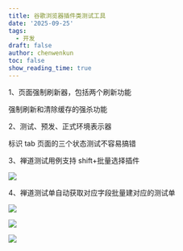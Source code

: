 ```yaml
---
title: 谷歌浏览器插件类测试工具
date: '2025-09-25'
tags:
  - 开发
draft: false
author: chenwenkun
toc: false
show_reading_time: true
---
```

1、页面强制刷新器，包括两个刷新功能

强制刷新和清除缓存的强杀功能

2、测试、预发、正式环境表示器

标识 tab 页面的三个状态测试不容易搞错

3、禅道测试用例支持 shift+批量选择插件

![](https://prod-files-secure.s3.us-west-2.amazonaws.com/c205fb54-92b2-4987-8be3-972b67d27acc/7ca8990d-2ef0-4ad6-8256-c807dbb8b3d5/image.png?X-Amz-Algorithm=AWS4-HMAC-SHA256&X-Amz-Content-Sha256=UNSIGNED-PAYLOAD&X-Amz-Credential=ASIAZI2LB466QX4BR7D2%2F20251004%2Fus-west-2%2Fs3%2Faws4_request&X-Amz-Date=20251004T121742Z&X-Amz-Expires=3600&X-Amz-Security-Token=IQoJb3JpZ2luX2VjEMP%2F%2F%2F%2F%2F%2F%2F%2F%2F%2FwEaCXVzLXdlc3QtMiJIMEYCIQCF0vfkSTlUddCm433YdSrpxL63E3fyPH30jBflswSmRQIhAI4YUTXY%2B9OBbvRHFzs8%2B8Dm0xBfJNEsZTIDTcxxURrzKv8DCFwQABoMNjM3NDIzMTgzODA1IgykZ6lwYAaxhWxH6pUq3AMmgvdnIUKlo%2B%2B%2FINdRAGa8oi%2F2pEob6cg0SLM1E%2BW3PiQZTvWMtuk0Uhkhw6JVi6GRGx9772NuCCop7wwGDoqB%2BRqWiwRrkJ06hagswexxbB%2F81d5ivQNMWq3JWJiNgW95ggSjLq4NWO8GQtwivjPcVKGS7bDLd6VvocQr4keGEdjUgBs%2F8%2FJmqAHmqdz33K20lr1k15ADWx3Yaz2mW5jdI4lA6V%2F6en8ig4w1paR6RdpizoKOdO3Bef6W6CDQBSZ4zAMveUQ%2BCTgwX8qAY6%2FgFaKKDdctqDi0tl9l1xzoNkF2Y3Nk21kVGNqrCurVxA45DGjI2FhCE9S1MHDEFVGhZUgKG%2Fv77x4Cl5beEnKh1IckeaAf3fnIfwFGHYg9ocOffr1pLVhq7arn%2FaqB%2Fr869GvewaXErIls62gyZW8CfbdxV2F6AhK%2FhA%2BR1FwYOXQLQBHDJRU3p35GKN00Xy1GtuYDRd1rmOF8diLaN4FWgDqLamwFfsCwLUEJWT3GPeg8U23ZZ6d59WvkWUV3XweDnXRdVwRQ0rAOuvHzXFqHrXHJePch16SMWXvHOBgSlrPuoqkqIHmoJSwsiUYWj33Shmwva1jlXyFZHRqgx0rqG971TkX6uiIvTvdGSDDq%2BIPHBjqkAbkz4BbUFjiltWJl7Qlg9%2BF60mb39ss4vk9eIKkz8ylA0X%2F2XwzRrbRF7OFqFwswl99NURGjlMiZqVVYQo093MkdvHFof5Hm994TX2spq7S3vN70%2B%2Fp9OrcKONxF7B8o9OlvtStcrJzmVv55VVCO5g1XinvQI%2BZu2VIB8fvXRyYEtLN6xc%2FXy46TGnmsKNmC14H9WEKVGcyo5Srlng4q95IjXvTd&X-Amz-Signature=8436a23655c388130ac154ca11825fb1e94aaa42025ee8fcdb65e2ff3c1c5072&X-Amz-SignedHeaders=host&x-amz-checksum-mode=ENABLED&x-id=GetObject)

4、禅道测试单自动获取对应字段批量建对应的测试单

![](https://prod-files-secure.s3.us-west-2.amazonaws.com/c205fb54-92b2-4987-8be3-972b67d27acc/1ea39b01-dd1c-4a56-bb09-4fe87447f5c7/image.png?X-Amz-Algorithm=AWS4-HMAC-SHA256&X-Amz-Content-Sha256=UNSIGNED-PAYLOAD&X-Amz-Credential=ASIAZI2LB466QX4BR7D2%2F20251004%2Fus-west-2%2Fs3%2Faws4_request&X-Amz-Date=20251004T121742Z&X-Amz-Expires=3600&X-Amz-Security-Token=IQoJb3JpZ2luX2VjEMP%2F%2F%2F%2F%2F%2F%2F%2F%2F%2FwEaCXVzLXdlc3QtMiJIMEYCIQCF0vfkSTlUddCm433YdSrpxL63E3fyPH30jBflswSmRQIhAI4YUTXY%2B9OBbvRHFzs8%2B8Dm0xBfJNEsZTIDTcxxURrzKv8DCFwQABoMNjM3NDIzMTgzODA1IgykZ6lwYAaxhWxH6pUq3AMmgvdnIUKlo%2B%2B%2FINdRAGa8oi%2F2pEob6cg0SLM1E%2BW3PiQZTvWMtuk0Uhkhw6JVi6GRGx9772NuCCop7wwGDoqB%2BRqWiwRrkJ06hagswexxbB%2F81d5ivQNMWq3JWJiNgW95ggSjLq4NWO8GQtwivjPcVKGS7bDLd6VvocQr4keGEdjUgBs%2F8%2FJmqAHmqdz33K20lr1k15ADWx3Yaz2mW5jdI4lA6V%2F6en8ig4w1paR6RdpizoKOdO3Bef6W6CDQBSZ4zAMveUQ%2BCTgwX8qAY6%2FgFaKKDdctqDi0tl9l1xzoNkF2Y3Nk21kVGNqrCurVxA45DGjI2FhCE9S1MHDEFVGhZUgKG%2Fv77x4Cl5beEnKh1IckeaAf3fnIfwFGHYg9ocOffr1pLVhq7arn%2FaqB%2Fr869GvewaXErIls62gyZW8CfbdxV2F6AhK%2FhA%2BR1FwYOXQLQBHDJRU3p35GKN00Xy1GtuYDRd1rmOF8diLaN4FWgDqLamwFfsCwLUEJWT3GPeg8U23ZZ6d59WvkWUV3XweDnXRdVwRQ0rAOuvHzXFqHrXHJePch16SMWXvHOBgSlrPuoqkqIHmoJSwsiUYWj33Shmwva1jlXyFZHRqgx0rqG971TkX6uiIvTvdGSDDq%2BIPHBjqkAbkz4BbUFjiltWJl7Qlg9%2BF60mb39ss4vk9eIKkz8ylA0X%2F2XwzRrbRF7OFqFwswl99NURGjlMiZqVVYQo093MkdvHFof5Hm994TX2spq7S3vN70%2B%2Fp9OrcKONxF7B8o9OlvtStcrJzmVv55VVCO5g1XinvQI%2BZu2VIB8fvXRyYEtLN6xc%2FXy46TGnmsKNmC14H9WEKVGcyo5Srlng4q95IjXvTd&X-Amz-Signature=70f380d1a6fb909a2fede136bb8301991ca0d844de639809b383be4fdd993191&X-Amz-SignedHeaders=host&x-amz-checksum-mode=ENABLED&x-id=GetObject)

![](https://prod-files-secure.s3.us-west-2.amazonaws.com/c205fb54-92b2-4987-8be3-972b67d27acc/fa727f1d-546c-42aa-9508-d8d3d1275bcd/image.png?X-Amz-Algorithm=AWS4-HMAC-SHA256&X-Amz-Content-Sha256=UNSIGNED-PAYLOAD&X-Amz-Credential=ASIAZI2LB466QX4BR7D2%2F20251004%2Fus-west-2%2Fs3%2Faws4_request&X-Amz-Date=20251004T121742Z&X-Amz-Expires=3600&X-Amz-Security-Token=IQoJb3JpZ2luX2VjEMP%2F%2F%2F%2F%2F%2F%2F%2F%2F%2FwEaCXVzLXdlc3QtMiJIMEYCIQCF0vfkSTlUddCm433YdSrpxL63E3fyPH30jBflswSmRQIhAI4YUTXY%2B9OBbvRHFzs8%2B8Dm0xBfJNEsZTIDTcxxURrzKv8DCFwQABoMNjM3NDIzMTgzODA1IgykZ6lwYAaxhWxH6pUq3AMmgvdnIUKlo%2B%2B%2FINdRAGa8oi%2F2pEob6cg0SLM1E%2BW3PiQZTvWMtuk0Uhkhw6JVi6GRGx9772NuCCop7wwGDoqB%2BRqWiwRrkJ06hagswexxbB%2F81d5ivQNMWq3JWJiNgW95ggSjLq4NWO8GQtwivjPcVKGS7bDLd6VvocQr4keGEdjUgBs%2F8%2FJmqAHmqdz33K20lr1k15ADWx3Yaz2mW5jdI4lA6V%2F6en8ig4w1paR6RdpizoKOdO3Bef6W6CDQBSZ4zAMveUQ%2BCTgwX8qAY6%2FgFaKKDdctqDi0tl9l1xzoNkF2Y3Nk21kVGNqrCurVxA45DGjI2FhCE9S1MHDEFVGhZUgKG%2Fv77x4Cl5beEnKh1IckeaAf3fnIfwFGHYg9ocOffr1pLVhq7arn%2FaqB%2Fr869GvewaXErIls62gyZW8CfbdxV2F6AhK%2FhA%2BR1FwYOXQLQBHDJRU3p35GKN00Xy1GtuYDRd1rmOF8diLaN4FWgDqLamwFfsCwLUEJWT3GPeg8U23ZZ6d59WvkWUV3XweDnXRdVwRQ0rAOuvHzXFqHrXHJePch16SMWXvHOBgSlrPuoqkqIHmoJSwsiUYWj33Shmwva1jlXyFZHRqgx0rqG971TkX6uiIvTvdGSDDq%2BIPHBjqkAbkz4BbUFjiltWJl7Qlg9%2BF60mb39ss4vk9eIKkz8ylA0X%2F2XwzRrbRF7OFqFwswl99NURGjlMiZqVVYQo093MkdvHFof5Hm994TX2spq7S3vN70%2B%2Fp9OrcKONxF7B8o9OlvtStcrJzmVv55VVCO5g1XinvQI%2BZu2VIB8fvXRyYEtLN6xc%2FXy46TGnmsKNmC14H9WEKVGcyo5Srlng4q95IjXvTd&X-Amz-Signature=7a4c7bf0b6f87fe9e9b540544f61e63fd089d73e5aa3210ae508cd81fe7fd55a&X-Amz-SignedHeaders=host&x-amz-checksum-mode=ENABLED&x-id=GetObject)

![](https://prod-files-secure.s3.us-west-2.amazonaws.com/c205fb54-92b2-4987-8be3-972b67d27acc/2a374ca8-3be3-4978-8ee1-2331f1db0267/image.png?X-Amz-Algorithm=AWS4-HMAC-SHA256&X-Amz-Content-Sha256=UNSIGNED-PAYLOAD&X-Amz-Credential=ASIAZI2LB466QX4BR7D2%2F20251004%2Fus-west-2%2Fs3%2Faws4_request&X-Amz-Date=20251004T121742Z&X-Amz-Expires=3600&X-Amz-Security-Token=IQoJb3JpZ2luX2VjEMP%2F%2F%2F%2F%2F%2F%2F%2F%2F%2FwEaCXVzLXdlc3QtMiJIMEYCIQCF0vfkSTlUddCm433YdSrpxL63E3fyPH30jBflswSmRQIhAI4YUTXY%2B9OBbvRHFzs8%2B8Dm0xBfJNEsZTIDTcxxURrzKv8DCFwQABoMNjM3NDIzMTgzODA1IgykZ6lwYAaxhWxH6pUq3AMmgvdnIUKlo%2B%2B%2FINdRAGa8oi%2F2pEob6cg0SLM1E%2BW3PiQZTvWMtuk0Uhkhw6JVi6GRGx9772NuCCop7wwGDoqB%2BRqWiwRrkJ06hagswexxbB%2F81d5ivQNMWq3JWJiNgW95ggSjLq4NWO8GQtwivjPcVKGS7bDLd6VvocQr4keGEdjUgBs%2F8%2FJmqAHmqdz33K20lr1k15ADWx3Yaz2mW5jdI4lA6V%2F6en8ig4w1paR6RdpizoKOdO3Bef6W6CDQBSZ4zAMveUQ%2BCTgwX8qAY6%2FgFaKKDdctqDi0tl9l1xzoNkF2Y3Nk21kVGNqrCurVxA45DGjI2FhCE9S1MHDEFVGhZUgKG%2Fv77x4Cl5beEnKh1IckeaAf3fnIfwFGHYg9ocOffr1pLVhq7arn%2FaqB%2Fr869GvewaXErIls62gyZW8CfbdxV2F6AhK%2FhA%2BR1FwYOXQLQBHDJRU3p35GKN00Xy1GtuYDRd1rmOF8diLaN4FWgDqLamwFfsCwLUEJWT3GPeg8U23ZZ6d59WvkWUV3XweDnXRdVwRQ0rAOuvHzXFqHrXHJePch16SMWXvHOBgSlrPuoqkqIHmoJSwsiUYWj33Shmwva1jlXyFZHRqgx0rqG971TkX6uiIvTvdGSDDq%2BIPHBjqkAbkz4BbUFjiltWJl7Qlg9%2BF60mb39ss4vk9eIKkz8ylA0X%2F2XwzRrbRF7OFqFwswl99NURGjlMiZqVVYQo093MkdvHFof5Hm994TX2spq7S3vN70%2B%2Fp9OrcKONxF7B8o9OlvtStcrJzmVv55VVCO5g1XinvQI%2BZu2VIB8fvXRyYEtLN6xc%2FXy46TGnmsKNmC14H9WEKVGcyo5Srlng4q95IjXvTd&X-Amz-Signature=926deda814e98265fe0502fa10610fd97b942721d5030256c8e4b77ebdcb0e29&X-Amz-SignedHeaders=host&x-amz-checksum-mode=ENABLED&x-id=GetObject)
